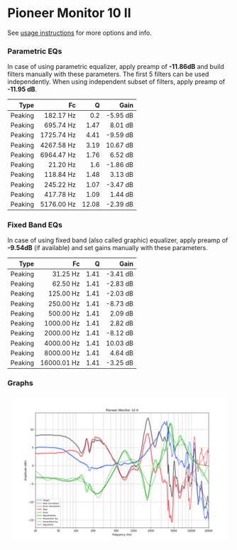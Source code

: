 # Pioneer Monitor 10 II
See [usage instructions](https://github.com/jaakkopasanen/AutoEq#usage) for more options and info.

### Parametric EQs
In case of using parametric equalizer, apply preamp of **-11.86dB** and build filters manually
with these parameters. The first 5 filters can be used independently.
When using independent subset of filters, apply preamp of **-11.95 dB**.

| Type    | Fc         |     Q | Gain     |
|--------:|-----------:|------:|---------:|
| Peaking | 182.17 Hz  |  0.2  | -5.95 dB |
| Peaking | 695.74 Hz  |  1.47 | 8.01 dB  |
| Peaking | 1725.74 Hz |  4.41 | -9.59 dB |
| Peaking | 4267.58 Hz |  3.19 | 10.67 dB |
| Peaking | 6964.47 Hz |  1.76 | 6.52 dB  |
| Peaking | 21.20 Hz   |  1.6  | -1.86 dB |
| Peaking | 118.84 Hz  |  1.48 | 3.13 dB  |
| Peaking | 245.22 Hz  |  1.07 | -3.47 dB |
| Peaking | 417.78 Hz  |  1.09 | 1.44 dB  |
| Peaking | 5176.00 Hz | 12.08 | -2.39 dB |

### Fixed Band EQs
In case of using fixed band (also called graphic) equalizer, apply preamp of **-9.54dB**
(if available) and set gains manually with these parameters.

| Type    | Fc          |    Q | Gain     |
|--------:|------------:|-----:|---------:|
| Peaking | 31.25 Hz    | 1.41 | -3.41 dB |
| Peaking | 62.50 Hz    | 1.41 | -2.83 dB |
| Peaking | 125.00 Hz   | 1.41 | -2.03 dB |
| Peaking | 250.00 Hz   | 1.41 | -8.73 dB |
| Peaking | 500.00 Hz   | 1.41 | 2.09 dB  |
| Peaking | 1000.00 Hz  | 1.41 | 2.82 dB  |
| Peaking | 2000.00 Hz  | 1.41 | -8.12 dB |
| Peaking | 4000.00 Hz  | 1.41 | 10.03 dB |
| Peaking | 8000.00 Hz  | 1.41 | 4.64 dB  |
| Peaking | 16000.01 Hz | 1.41 | -3.25 dB |

### Graphs
![](./Pioneer%20Monitor%2010%20II.png)